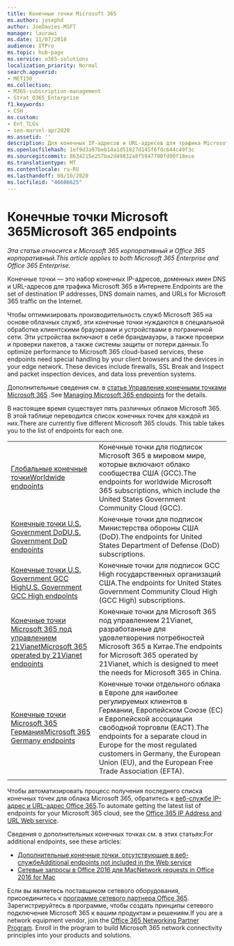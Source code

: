 ```yaml
---
title: Конечные точки Microsoft 365
ms.author: josephd
author: JoeDavies-MSFT
manager: laurawi
ms.date: 11/07/2018
audience: ITPro
ms.topic: hub-page
ms.service: o365-solutions
localization_priority: Normal
search.appverid:
- MET150
ms.collection:
- M365-subscription-management
- Strat_O365_Enterprise
f1.keywords:
- CSH
ms.custom:
- Ent_TLGs
- seo-marvel-apr2020
ms.assetid: ''
description: Для конечных IP-адресов и URL-адресов для трафика Microsoft 365 используйте этот список статей для конечных точек Интернета различных облаков Майкрософт 365.
ms.openlocfilehash: 1ef9d3a97beb14a1d51827d145f6fdc644c49f3c
ms.sourcegitcommit: 8634215e257ba2d49832a8f5947700fd00f18ece
ms.translationtype: MT
ms.contentlocale: ru-RU
ms.lasthandoff: 08/10/2020
ms.locfileid: "46606625"
---
```

# <a name="microsoft-365-endpoints"></a><span data-ttu-id="72dfb-103">Конечные точки Microsoft 365</span><span class="sxs-lookup"><span data-stu-id="72dfb-103">Microsoft 365 endpoints</span></span>

<span data-ttu-id="72dfb-104">*Эта статья относится к Microsoft 365 корпоративный и Office 365 корпоративный.*</span><span class="sxs-lookup"><span data-stu-id="72dfb-104">*This article applies to both Microsoft 365 Enterprise and Office 365 Enterprise.*</span></span>

<span data-ttu-id="72dfb-105">Конечные точки — это набор конечных IP-адресов, доменных имен DNS и URL-адресов для трафика Microsoft 365 в Интернете.</span><span class="sxs-lookup"><span data-stu-id="72dfb-105">Endpoints are the set of destination IP addresses, DNS domain names, and URLs for Microsoft 365 traffic on the Internet.</span></span> 

<span data-ttu-id="72dfb-p101">Чтобы оптимизировать производительность служб Microsoft 365 на основе облачных служб, эти конечные точки нуждаются в специальной обработке клиентскими браузерами и устройствами в пограничной сети. Эти устройства включают в себя брандмауэры, а также проверки и проверки пакетов, а также системы защиты от потери данных.</span><span class="sxs-lookup"><span data-stu-id="72dfb-p101">To optimize performance to Microsoft 365 cloud-based services, these endpoints need special handling by your client browsers and the devices in your edge network. These devices include firewalls, SSL Break and Inspect and packet inspection devices, and data loss prevention systems.</span></span>

<span data-ttu-id="72dfb-108">Дополнительные сведения см. в [статье Управление конечными точками Microsoft 365](managing-office-365-endpoints.md) .</span><span class="sxs-lookup"><span data-stu-id="72dfb-108">See [Managing Microsoft 365 endpoints](managing-office-365-endpoints.md) for the details.</span></span>

<span data-ttu-id="72dfb-p102">В настоящее время существует пять различных облаков Microsoft 365. В этой таблице переводится список конечных точек для каждой из них.</span><span class="sxs-lookup"><span data-stu-id="72dfb-p102">There are currently five different Microsoft 365 clouds. This table takes you to the list of endpoints for each one.</span></span>

|||
|:-------|:-----|
| [<span data-ttu-id="72dfb-111">Глобальные конечные точки</span><span class="sxs-lookup"><span data-stu-id="72dfb-111">Worldwide endpoints</span></span>](urls-and-ip-address-ranges.md) | <span data-ttu-id="72dfb-112">Конечные точки для подписок Microsoft 365 в мировом мире, которые включают облако сообщества США (GCC).</span><span class="sxs-lookup"><span data-stu-id="72dfb-112">The endpoints for worldwide Microsoft 365 subscriptions, which include the United States Government Community Cloud (GCC).</span></span> |
| [<span data-ttu-id="72dfb-113">Конечные точки U.S. Government DoD</span><span class="sxs-lookup"><span data-stu-id="72dfb-113">U.S. Government DoD endpoints</span></span>](office-365-u-s-government-dod-endpoints.md) | <span data-ttu-id="72dfb-114">Конечные точки для подписок Министерства обороны США (DoD).</span><span class="sxs-lookup"><span data-stu-id="72dfb-114">The endpoints for United States Department of Defense (DoD) subscriptions.</span></span> |
| [<span data-ttu-id="72dfb-115">Конечные точки U.S. Government GCC High</span><span class="sxs-lookup"><span data-stu-id="72dfb-115">U.S. Government GCC High endpoints</span></span>](office-365-u-s-government-gcc-high-endpoints.md) | <span data-ttu-id="72dfb-116">Конечные точки для подписок GCC High государственных организаций США.</span><span class="sxs-lookup"><span data-stu-id="72dfb-116">The endpoints for United States Government Community Cloud High (GCC High) subscriptions.</span></span> |
| [<span data-ttu-id="72dfb-117">Конечные точки Microsoft 365 под управлением 21Vianet</span><span class="sxs-lookup"><span data-stu-id="72dfb-117">Microsoft 365 operated by 21Vianet endpoints</span></span>](urls-and-ip-address-ranges-21vianet.md) | <span data-ttu-id="72dfb-118">Конечные точки для Microsoft 365 под управлением 21Vianet, разработанные для удовлетворения потребностей Microsoft 365 в Китае.</span><span class="sxs-lookup"><span data-stu-id="72dfb-118">The endpoints for Microsoft 365 operated by 21Vianet, which is designed to meet the needs for Microsoft 365 in China.</span></span> |
| [<span data-ttu-id="72dfb-119">Конечные точки Microsoft 365 Германия</span><span class="sxs-lookup"><span data-stu-id="72dfb-119">Microsoft 365 Germany endpoints</span></span>](office-365-germany-endpoints.md) | <span data-ttu-id="72dfb-120">Конечные точки отдельного облака в Европе для наиболее регулируемых клиентов в Германии, Европейском Союзе (ЕС) и Европейской ассоциации свободной торговли (ЕАСТ).</span><span class="sxs-lookup"><span data-stu-id="72dfb-120">The endpoints for a separate cloud in Europe for the most regulated customers in Germany, the European Union (EU), and the European Free Trade Association (EFTA).</span></span> |
|||

<span data-ttu-id="72dfb-121">Чтобы автоматизировать процесс получения последнего списка конечных точек для облака Microsoft 365, обратитесь к [веб-службе IP-адрес и URL-адрес Office 365](office-365-ip-web-service.md).</span><span class="sxs-lookup"><span data-stu-id="72dfb-121">To automate getting the latest list of endpoints for your Microsoft 365 cloud, see the [Office 365 IP Address and URL Web service](office-365-ip-web-service.md).</span></span>

<span data-ttu-id="72dfb-122">Сведения о дополнительных конечных точках см. в этих статьях:</span><span class="sxs-lookup"><span data-stu-id="72dfb-122">For additional endpoints, see these articles:</span></span>

- [<span data-ttu-id="72dfb-123">Дополнительные конечные точки, отсутствующие в веб-службе</span><span class="sxs-lookup"><span data-stu-id="72dfb-123">Additional endpoints not included in the Web service</span></span>](additional-office365-ip-addresses-and-urls.md)
- [<span data-ttu-id="72dfb-124">Сетевые запросы в Office 2016 для Mac</span><span class="sxs-lookup"><span data-stu-id="72dfb-124">Network requests in Office 2016 for Mac</span></span>](network-requests-in-office-2016-for-mac.md)

<span data-ttu-id="72dfb-p103">Если вы являетесь поставщиком сетевого оборудования, присоединитесь к [программе сетевого партнера Office 365](office-365-networking-partner-program.md). Зарегистрируйтесь в программе, чтобы создать принципы сетевого подключения Microsoft 365 к вашим продуктам и решениям.</span><span class="sxs-lookup"><span data-stu-id="72dfb-p103">If you are a network equipment vendor, join the [Office 365 Networking Partner Program](office-365-networking-partner-program.md). Enroll in the program to build Microsoft 365 network connectivity principles into your products and solutions.</span></span> 
